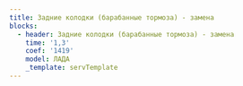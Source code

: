 ```yaml
---
title: Задние колодки (барабанные тормоза) - замена
blocks:
  - header: Задние колодки (барабанные тормоза) - замена
    time: '1,3'
    coef: '1419'
    model: ЛАДА
    _template: servTemplate
---
```

        